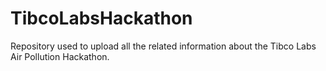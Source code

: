 # TibcoLabsHackathon
Repository used to upload all the related information about the Tibco Labs Air Pollution Hackathon. 
